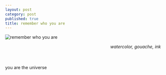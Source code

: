 ```yaml
---
layout: post
category: post
published: true
title: remember who you are
---
```

![remember who you are]({{site.baseurl}}/media/y0u.jpeg)
<!--more-->
<span class='date' style='float:right;'>*watercolor, gouache, ink*</span>  \
  \
  \
  \
you are the universe
